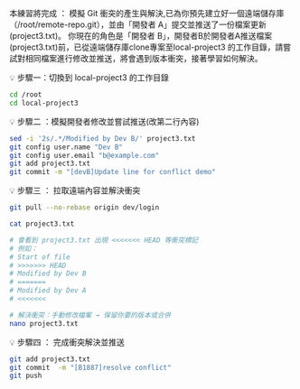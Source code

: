 本練習將完成 ：
模擬 Git 衝突的產生與解決,已為你預先建立好一個遠端儲存庫（/root/remote-repo.git），並由「開發者 A」提交並推送了一份檔案更新(project3.txt)。
你現在的角色是「開發者 B」，開發者B於開發者A推送檔案(project3.txt)前，已從遠端儲存庫clone專案至local-project3 的工作目錄，請嘗試對相同檔案進行修改並推送，將會遇到版本衝突，接著學習如何解決。

💡 步驟一：切換到 local-project3 的工作目錄

```bash
cd /root
cd local-project3

```

💡 步驟二 ：模擬開發者修改並嘗試推送(改第二行內容)

```bash
sed -i '2s/.*/Modified by Dev B/' project3.txt
git config user.name "Dev B"
git config user.email "b@example.com"
git add project3.txt
git commit -m "[devB]Update line for conflict demo"

```

💡 步驟三 ： 拉取遠端內容並解決衝突

```bash
git pull --no-rebase origin dev/login

cat project3.txt

# 會看到 project3.txt 出現 <<<<<<< HEAD 等衝突標記
# 例如：
# Start of file
# >>>>>>> HEAD
# Modified by Dev B
# =======
# Modified by Dev A
# <<<<<<<

# 解決衝突：手動修改檔案 → 保留你要的版本或合併
nano project3.txt

```

💡 步驟四 ： 完成衝突解決並推送

```bash
git add project3.txt
git commit  -m "[B1887]resolve conflict"
git push

```


